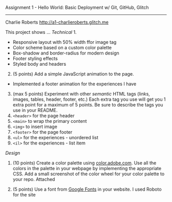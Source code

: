 Assignment 1 - Hello World: Basic Deployment w/ Git, GitHub, Glitch

---

Charlie Roberts
http://a1-charlieroberts.glitch.me

This project shows ...
*Technical*
1. 
- Responsive layout with 50% width ffor image tag 
- Color scheme based on a custom color palette
- Box-shadow and border-radius for modern design
- Footer styling effects
- Styled body and headers

2. (5 points) Add a simple JavaScript animation to the page.
- Implemented a footer animation for the experiences I have
3. (max 5 points) Experiment with other *semantic* HTML tags (links, images, tables, header, footer, etc.) Each extra tag you use will get you 1 extra point for a maximum of 5 points. Be sure to describe the tags you use in your README.
1. `<header>` for the page header
2. `<main>` to wrap the primary content
3. `<img>` to insert image
4. `<footer>` for the page footer
5. `<ul>` for the experiences - unordered list
6. `<il>` for the experiences - list item

*Design*
1. (10 points) Create a color palette using [color.adobe.com](https://color.adobe.com). Use all the colors in the palette in your webpage by implementing the appropriate CSS. Add a small screenshot of the color wheel for your color palette to your repo.
Attached

2. (5 points) Use a font from [Google Fonts](https://fonts.google.com) in your website. 
I used Roboto for the site